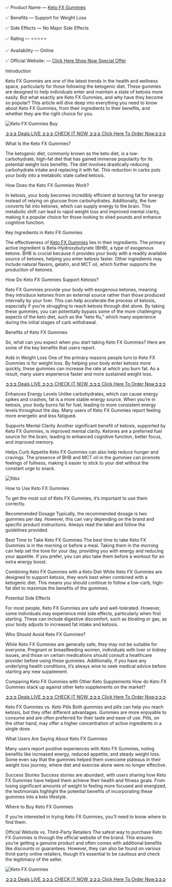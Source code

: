 ✅ Product Name — [Keto FX Gummies](https://www.facebook.com/Official.Keto.FX.Gummies/)

✅ Benefits — Support for Weight Loss

✅ Side Effects — No Major Side Effects

✅ Rating — ⭐⭐⭐⭐⭐

✅ Availability — Online

✅ Official Website: — [Click Here Shop Now Special Offer](https://supplementcarts.com/keto-fx-gummies-official/)


Introduction

Keto FX Gummies are one of the latest trends in the health and wellness space, particularly for those following the ketogenic diet. These gummies are designed to help individuals enter and maintain a state of ketosis more easily. But what exactly are Keto FX Gummies, and why have they become so popular? This article will dive deep into everything you need to know about Keto FX Gummies, from their ingredients to their benefits, and whether they are the right choice for you.

![Keto FX Gummies Buy](https://github.com/user-attachments/assets/9626d3ff-560c-4b82-80aa-55f366ced0be)


[➲➲➲ Deals LIVE ➲➲➲ CHECK IT NOW ➲➲➲ Click Here To Order Now➲➲➲](https://supplementcarts.com/keto-fx-gummies-official/)


What Is the Keto FX Gummies?

The ketogenic diet, commonly known as the keto diet, is a low-carbohydrate, high-fat diet that has gained immense popularity for its potential weight loss benefits. The diet involves drastically reducing carbohydrate intake and replacing it with fat. This reduction in carbs puts your body into a metabolic state called ketosis.

How Does the Keto FX Gummies Work?

In ketosis, your body becomes incredibly efficient at burning fat for energy instead of relying on glucose from carbohydrates. Additionally, the liver converts fat into ketones, which can supply energy to the brain. This metabolic shift can lead to rapid weight loss and improved mental clarity, making it a popular choice for those looking to shed pounds and enhance cognitive function.

Key Ingredients in Keto FX Gummies

The effectiveness of [Keto FX Gummies](https://healthquerys.com/keto-fx-gummies-reviews/) lies in their ingredients. The primary active ingredient is Beta-Hydroxybutyrate (BHB), a type of exogenous ketone. BHB is crucial because it provides your body with a readily available source of ketones, helping you enter ketosis faster. Other ingredients may include natural flavors, gelatin, and MCT oil, which further supports the production of ketones.

How Do Keto FX Gummies Support Ketosis?

Keto FX Gummies provide your body with exogenous ketones, meaning they introduce ketones from an external source rather than those produced internally by your liver. This can help accelerate the process of ketosis, especially if you’re struggling to reach ketosis through diet alone. By taking these gummies, you can potentially bypass some of the more challenging aspects of the keto diet, such as the “keto flu,” which many experience during the initial stages of carb withdrawal.

Benefits of Keto FX Gummies

So, what can you expect when you start taking Keto FX Gummies? Here are some of the key benefits that users report.

Aids in Weight Loss
One of the primary reasons people turn to Keto FX Gummies is for weight loss. By helping your body enter ketosis more quickly, these gummies can increase the rate at which you burn fat. As a result, many users experience faster and more sustained weight loss.


[➲➲➲ Deals LIVE ➲➲➲ CHECK IT NOW ➲➲➲ Click Here To Order Now➲➲➲](https://supplementcarts.com/keto-fx-gummies-official/)


Enhances Energy Levels
Unlike carbohydrates, which can cause energy spikes and crashes, fat is a more stable energy source. When you’re in ketosis, your body burns fat for fuel, leading to more consistent energy levels throughout the day. Many users of Keto FX Gummies report feeling more energetic and less fatigued.

Supports Mental Clarity
Another significant benefit of ketosis, supported by Keto FX Gummies, is improved mental clarity. Ketones are a preferred fuel source for the brain, leading to enhanced cognitive function, better focus, and improved memory.

Helps Curb Appetite
Keto FX Gummies can also help reduce hunger and cravings. The presence of BHB and MCT oil in the gummies can promote feelings of fullness, making it easier to stick to your diet without the constant urge to snack.

![fdsx](https://github.com/user-attachments/assets/d42ad864-e859-487d-b88c-4e2d483263d3)

How to Use Keto FX Gummies

To get the most out of Keto FX Gummies, it’s important to use them correctly.

Recommended Dosage
Typically, the recommended dosage is two gummies per day. However, this can vary depending on the brand and specific product instructions. Always read the label and follow the guidelines provided.

Best Time to Take Keto FX Gummies
The best time to take Keto FX Gummies is in the morning or before a meal. Taking them in the morning can help set the tone for your day, providing you with energy and reducing your appetite. If you prefer, you can also take them before a workout for an extra energy boost.

Combining Keto FX Gummies with a Keto Diet
While Keto FX Gummies are designed to support ketosis, they work best when combined with a ketogenic diet. This means you should continue to follow a low-carb, high-fat diet to maximize the benefits of the gummies.

Potential Side Effects

For most people, Keto FX Gummies are safe and well-tolerated. However, some individuals may experience mild side effects, particularly when first starting. These can include digestive discomfort, such as bloating or gas, as your body adjusts to increased fat intake and ketosis.

Who Should Avoid Keto FX Gummies?

While Keto FX Gummies are generally safe, they may not be suitable for everyone. Pregnant or breastfeeding women, individuals with liver or kidney issues, and those on certain medications should consult a healthcare provider before using these gummies. Additionally, if you have any underlying health conditions, it’s always wise to seek medical advice before starting any new supplement.

Comparing Keto FX Gummies with Other Keto Supplements
How do Keto FX Gummies stack up against other keto supplements on the market?


[➲➲➲ Deals LIVE ➲➲➲ CHECK IT NOW ➲➲➲ Click Here To Order Now➲➲➲](https://supplementcarts.com/keto-fx-gummies-official/)


Keto FX Gummies vs. Keto Pills
Both gummies and pills can help you reach ketosis, but they offer different advantages. Gummies are more enjoyable to consume and are often preferred for their taste and ease of use. Pills, on the other hand, may offer a higher concentration of active ingredients in a single dose.

What Users Are Saying About Keto FX Gummies

Many users report positive experiences with Keto FX Gummies, noting benefits like increased energy, reduced appetite, and steady weight loss. Some even say that the gummies helped them overcome plateaus in their weight loss journey, where diet and exercise alone were no longer effective.

Success Stories
Success stories are abundant, with users sharing how Keto FX Gummies have helped them achieve their health and fitness goals. From losing significant amounts of weight to feeling more focused and energized, the testimonials highlight the potential benefits of incorporating these gummies into a keto lifestyle.

Where to Buy Keto FX Gummies

If you’re interested in trying Keto FX Gummies, you’ll need to know where to find them.

Official Website vs. Third-Party Retailers
The safest way to purchase Keto FX Gummies is through the official website of the brand. This ensures you’re getting a genuine product and often comes with additional benefits like discounts or guarantees. However, they can also be found on various third-party online retailers, though it’s essential to be cautious and check the legitimacy of the seller.

![Keto FX Gummies](https://github.com/user-attachments/assets/203578bc-9be9-43dd-900f-fb35af335f6a)


[➲➲➲ Deals LIVE ➲➲➲ CHECK IT NOW ➲➲➲ Click Here To Order Now➲➲➲](https://supplementcarts.com/keto-fx-gummies-official/)




